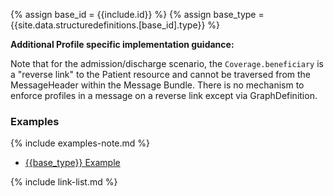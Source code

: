 
{% assign base_id = {{include.id}} %}
{% assign base_type = {{site.data.structuredefinitions.[base_id].type}} %}

**Additional Profile specific implementation guidance:**

Note that for the admission/discharge scenario, the `Coverage.beneficiary` is a "reverse link" to the Patient resource and cannot be traversed from the MessageHeader within the Message Bundle.  There is no mechanism to enforce profiles in a message on a reverse link except via GraphDefinition.

### Examples

{% include examples-note.md %}

- [{{base_type}} Example]({{base_type}}-{{base_id}}-01.html)

{% include link-list.md %}

